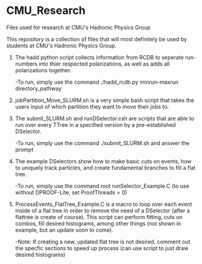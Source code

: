 # CMU_Research
Files used for research at CMU's Hadronic Physics Group


This repository is a collection of files that will most definitely be used by students at CMU's Hadronic Physics Group. 

1) The hadd python script collects information from RCDB to seperate run-numbers into thier respected polarizations, as well as adds all polarizations together.
   
   -To run, simply use the command ./hadd_rcdb.py minrun-maxrun directory_pathway

2) jobPartition_Move_SLURM.sh is a very simple bash script that takes the users input of which partition they want to move their jobs to.

3) The submit_SLURM.sh and runDSelector.csh are scripts that are able to run over every TTree in a specified version by a pre-established DSelector. 
   
   -To run, simply use the command ./submit_SLURM.sh and answer the prompt
 
4) The example DSelectors show how to make basic cuts on events, how to uniquely track particles, and create fundamental branches to fill a flat tree. 
   
   -To run, simply use the command root runSelector_Example.C (to use without DPROOF-Lite, set ProofThreads = 0)
  
5) ProcessEvents_FlatTree_Example.C is a macro to loop over each event inside of a flat tree in order to remove the need of a DSelector (after a flattree is create of course). This script can perform fitting, cuts on combos, fill desired histograms, among other things (not shown in example, but an update soon to come).
   
   -Note: If creating a new, updated flat tree is not desired, comment out the specfic sections to speed up process (can use script to just draw desired histograms)

